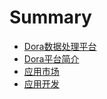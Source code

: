 # Summary

* [Dora数据处理平台](README.md)
* [Dora平台简介](chapter1/README.md)
* [应用市场](chapter2/README.md)
* [应用开发](chapter3/README.md)

